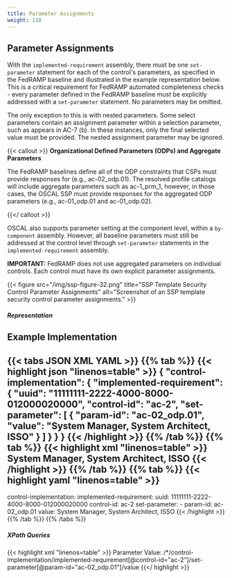 ```yaml
---
title: Parameter Assignments
weight: 110
---
```

## Parameter Assignments

With the `implemented-requirement` assembly, there must be one `set-parameter` statement for each of the control's parameters, as specified in the FedRAMP baseline and illustrated in the example representation below. This is a critical requirement for FedRAMP automated completeness checks - every parameter defined in the FedRAMP baseline must be explicitly addressed with a `set-parameter` statement. No parameters may be omitted. 

The only exception to this is with nested parameters. Some select parameters contain an assignment parameter within a selection parameter, such as appears in AC-7 (b). In these instances, only the final selected value must be provided. The nested assignment parameter may be ignored.

{{< callout >}}
**Organizational Defined Parameters (ODPs) and Aggregate Parameters**

The FedRAMP baselines define all of the ODP constraints that CSPs must provide responses for (e.g., ac-02_odp.01). The resolved profile catalogs will include aggregate parameters such as ac-1_prm_1, however, in those cases, the OSCAL SSP must provide responses for the aggregated ODP parameters (e.g., ac-01_odp.01 and ac-01_odp.02).  

{{</ callout >}}

OSCAL also supports parameter setting at the component level, within a `by-component` assembly. However, all baseline parameters must still be addressed at the control level through `set-parameter` statements in the `implemented-requirement` assembly.

**IMPORTANT:** FedRAMP does not use aggregated parameters on individual controls. Each control must have its own explicit parameter assignments.

{{< figure src="/img/ssp-figure-32.png" title="SSP Template Security Control Parameter Assignments" alt="Screenshot of an SSP template security control parameter assignments." >}}

##### Representation

## Example Implementation
{{< tabs JSON XML YAML >}}
{{% tab %}}
{{< highlight json "linenos=table" >}}
{
    "control-implementation": {
        "implemented-requirement": {
            "uuid": "11111111-2222-4000-8000-012000020000",
            "control-id": "ac-2",
            "set-parameter": [
                {
                    "param-id": "ac-02_odp.01",
                    "value": "System Manager, System Architect, ISSO"
                }
            ]
        }
    }
}
{{< /highlight >}}
{{% /tab %}}
{{% tab %}}
{{< highlight xml "linenos=table" >}}
<control-implementation>
    <implemented-requirement uuid="11111111-2222-4000-8000-012000020000" control-id="ac-2">
        <set-parameter param-id="ac-02_odp.01">
            <value>System Manager, System Architect, ISSO</value>
        </set-parameter>
        <!-- Additional parameters as needed -->
    </implemented-requirement>
</control-implementation>
{{< /highlight >}}
{{% /tab %}}
{{% tab %}}
{{< highlight yaml "linenos=table" >}}
---
control-implementation:
  implemented-requirement:
    uuid: 11111111-2222-4000-8000-012000020000
    control-id: ac-2
    set-parameter:
      - param-id: ac-02_odp.01
        value: System Manager, System Architect, ISSO
{{< /highlight >}}
{{% /tab %}}
{{% /tabs %}}


##### XPath Queries
{{< highlight xml "linenos=table" >}}
  Parameter Value:
    /*/control-implementation/implemented-requirement[@control-id="ac-2"]/set-parameter[@param-id="ac-02_odp.01"]/value
{{</ highlight >}}
